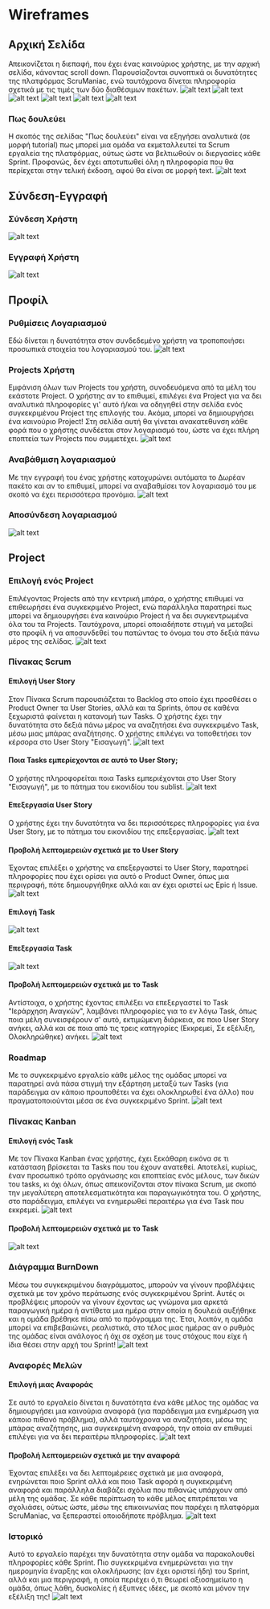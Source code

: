 # Wireframes 

## Αρχική Σελίδα 
Απεικονίζεται η διεπαφή, που έχει ένας καινούριος χρήστης, με την αρχική σελίδα, κάνοντας scroll down. Παρουσίαζονται συνοπτικά οι δυνατότητες της πλατφόρμας ScruManiac, ενώ ταυτόχρονα δίνεται πληροφορία σχετικά με τις τιμές των δύο διαθέσιμων πακέτων. 
![alt text](https://github.com/spympr/Project-Management-Platform/blob/main/docs/wireframes/HomePage/Αρχική.1.png)
![alt text](https://github.com/spympr/Project-Management-Platform/blob/main/docs/wireframes/HomePage/Αρχική.2.png)
![alt text](https://github.com/spympr/Project-Management-Platform/blob/main/docs/wireframes/HomePage/Αρχική.3.png)
![alt text](https://github.com/spympr/Project-Management-Platform/blob/main/docs/wireframes/HomePage/Αρχική.4.png)
![alt text](https://github.com/spympr/Project-Management-Platform/blob/main/docs/wireframes/HomePage/Αρχική.5.png)
![alt text](https://github.com/spympr/Project-Management-Platform/blob/main/docs/wireframes/HomePage/Αρχική.6.png)
### Πως δουλεύει
Η σκοπός της σελίδας "Πως δουλεύει" είναι να εξηγήσει αναλυτικά (σε μορφή tutorial) πως μπορεί μια ομάδα να εκμεταλλευτεί τα Scrum εργαλεία της πλατφόρμας, ούτως ώστε να βελτιωθούν οι διεργασίες κάθε Sprint. Προφανώς, δεν έχει αποτυπωθεί όλη η πληροφορία που θα περίεχεται στην τελική έκδοση, αφού θα είναι σε μορφή text.
![alt text](https://github.com/spympr/Project-Management-Platform/blob/main/docs/wireframes/HomePage/How_it_works.png)

## Σύνδεση-Εγγραφή

### Σύνδεση Χρήστη
![alt text](https://github.com/spympr/Project-Management-Platform/blob/main/docs/wireframes/SignInUp/Σύνδεση.png)
### Εγγραφή Χρήστη
![alt text](https://github.com/spympr/Project-Management-Platform/blob/main/docs/wireframes/SignInUp/Εγγραφή.png)

## Προφίλ

### Ρυθμίσεις Λογαριασμού 
Εδώ δίνεται η δυνατότητα στον συνδεδεμένο χρήστη να τροποποιήσει προσωπικά στοιχεία του λογαριασμού του.
![alt text](https://github.com/spympr/Project-Management-Platform/blob/main/docs/wireframes/Profile/Profile.Settings.png)
### Projects Χρήστη
Εμφάνιση όλων των Projects του χρήστη, συνοδευόμενα από τα μέλη του εκάστοτε Project. Ο χρήστης αν το επιθυμεί, επιλέγει ένα Project για να δει αναλυτικά πληροφορίες γι' αυτό ή/και να οδηγηθεί στην σελίδα ενός συγκεκριμένου Project της επιλογής του. Ακόμα, μπορεί να δημιουργήσει ένα καινούριο Project! Στη σελίδα αυτή θα γίνεται ανακατεθυνση κάθε φορά που ο χρήστης συνδέεται στον λογαριασμό του, ώστε να έχει πλήρη εποπτεία των Projects που συμμετέχει.
![alt text](https://github.com/spympr/Project-Management-Platform/blob/main/docs/wireframes/Profile/Profile.Projects.png)
### Αναβάθμιση λογαριασμού 
Με την εγγραφή του ένας χρήστης κατοχυρώνει αυτόματα το Δωρέαν πακέτο και αν το επιθυμεί, μπορεί να αναβαθμίσει τον λογαριασμό του με σκοπό να έχει περισσότερα προνόμια.
![alt text](https://github.com/spympr/Project-Management-Platform/blob/main/docs/wireframes/Profile/Profile.Upgrade.png)
### Αποσύνδεση λογαριασμού
![alt text](https://github.com/spympr/Project-Management-Platform/blob/main/docs/wireframes/Profile/Profile.Logout.png)


## Project 

### Επιλογή ενός Project
Επιλέγοντας Projects από την κεντρική μπάρα, ο χρήστης επιθυμεί να επιθεωρήσει ένα συγκεκριμένο Project, ενώ παράλληλα παρατηρεί πως μπορεί να δημιουργήσει ένα καινούριο Project ή να δει συγκεντρωμένα όλα του τα Projects. Ταυτόχρονα, μπορεί οποιαδήποτε στιγμή να μεταβεί στο προφίλ ή να αποσυνδεθεί του πατώντας το όνομα του στο δεξιά πάνω μέρος της σελίδας.
![alt text](https://github.com/spympr/Project-Management-Platform/blob/main/docs/wireframes/Project/Projects_Selection.png)

### Πίνακας Scrum
#### Επιλογή User Story
Στον Πίνακα Scrum παρουσιάζεται το Backlog στο οποίο έχει προσθέσει ο Product Owner τα User Stories, αλλά και τα Sprints, όπου σε καθένα ξεχωριστά φαίνεται η κατανομή των Tasks. Ο χρήστης έχει την δυνατότητα στο δεξιά πάνω μέρος να αναζητήσει ένα συγκεκριμένο Task, μέσω μιας μπάρας αναζήτησης. Ο χρήστης επιλέγει να τοποθετήσει τον κέρσορα στο User Story "Εισαγωγή". 
![alt text](https://github.com/spympr/Project-Management-Platform/blob/main/docs/wireframes/Project/Scrum_Πίνακας.User_Story_Selection.png)
#### Ποια Tasks εμπερίεχονται σε αυτό το User Story;
Ο χρήστης πληροφορείται ποια Tasks εμπεριέχονται στο User Story "Εισαγωγή", με το πάτημα του εικονιδίου του sublist. 
![alt text](https://github.com/spympr/Project-Management-Platform/blob/main/docs/wireframes/Project/Scrum_Πίνακας.User_Story_SubTasks.png)
#### Επεξεργασία User Story 
Ο χρήστης έχει την δυνατότητα να δει περισσότερες πληροφορίες για ένα User Story, με το πάτημα του εικονιδίου της επεξεργασίας. 
![alt text](https://github.com/spympr/Project-Management-Platform/blob/main/docs/wireframes/Project/Scrum_Πίνακας.User_Story_Edit.1.png)
#### Προβολή λεπτομερειών σχετικά με το User Story
Έχοντας επιλέξει ο χρήστης να επεξεργαστεί το User Story, παρατηρεί πληροφορίες που έχει ορίσει για αυτό ο Product Owner, όπως μια περιγραφή, πότε δημιουργήθηκε αλλά και αν έχει οριστεί ως Epic ή Issue.
![alt text](https://github.com/spympr/Project-Management-Platform/blob/main/docs/wireframes/Project/Scrum_Πίνακας.User_Story_Edit.2.png)
#### Επιλογή Task
![alt text](https://github.com/spympr/Project-Management-Platform/blob/main/docs/wireframes/Project/Scrum_Πίνακας.Task_Selection.png)
#### Επεξεργασία Task
![alt text](https://github.com/spympr/Project-Management-Platform/blob/main/docs/wireframes/Project/Scrum_Πίνακας.Task_Edit.1.png)
#### Προβολή λεπτομερειών σχετικά με το Task
Αντίστοιχα, ο χρήστης έχοντας επιλέξει να επεξεργαστεί το Task "Ιεράρχηση Αναγκών", λαμβάνει πληροφορίες για το εν λόγω Task, όπως ποια μέλη συνεισφέρουν σ' αυτό, εκτιμώμενη διάρκεια, σε ποιο User Story ανήκει, αλλά και σε ποια από τις τρεις κατηγορίες (Εκκρεμεί, Σε εξέλιξη, Ολοκληρώθηκε) ανήκει.
![alt text](https://github.com/spympr/Project-Management-Platform/blob/main/docs/wireframes/Project/Scrum_Πίνακας.Task_Edit.2.png)

### Roadmap
Με το συγκεκριμένο εργαλείο κάθε μέλος της ομάδας μπορεί να παρατηρεί ανά πάσα στιγμή την εξάρτηση μεταξύ των Tasks (για παράδειγμα αν κάποιο προυποθέτει να έχει ολοκληρωθεί ένα άλλο) που πραγματοποιούνται μέσα σε ένα συγκεκριμένο Sprint.
![alt text](https://github.com/spympr/Project-Management-Platform/blob/main/docs/wireframes/Project/Χάρτης_Πορείας.png)

### Πίνακας Kanban 
#### Επιλογή ενός Task
Με τον Πίνακα Kanban ένας χρήστης, έχει ξεκάθαρη εικόνα σε τι κατάσταση βρίσκεται τα Tasks που του έχουν ανατεθεί. Αποτελεί, κυρίως, έναν προσωπικό τρόπο οργάνωσης και εποπτείας ενός μέλους, των δικών του tasks, κι όχι όλων, όπως απεικονίζονται στον πίνακα Scrum, με σκοπό την μεγαλύτερη αποτελεσματικότητα και παραγωγικότητα του. Ο χρήστης, στο παράδειγμα, επιλέγει να ενημερωθεί περαιτέρω για ένα Task που εκκρεμεί.
![alt text](https://github.com/spympr/Project-Management-Platform/blob/main/docs/wireframes/Project/KanBan_Πίνακας.1.png)
#### Προβολή λεπτομερειών σχετικά με το Task
![alt text](https://github.com/spympr/Project-Management-Platform/blob/main/docs/wireframes/Project/KanBan_Πίνακας.2.png)

### Διάγραμμα BurnDown
Μέσω του συγκεκριμένου διαγράμματος, μπορούν να γίνουν προβλέψεις σχετικά με τον χρόνο περάτωσης ενός συγκεκριμένου Sprint. Αυτές οι προβλέψεις μπορούν να γίνουν έχοντας ως γνώμονα μια αρκετά παραγωγική ημέρα ή αντίθετα μια ημέρα στην οποία η δουλειά αυξήθηκε και η ομάδα βρέθηκε πίσω από το πρόγραμμα της. Έτσι, λοιπόν, η ομάδα μπορεί να επιβεβαιώνει, ρεαλιστικά, στο τέλος μιας ημέρας αν ο ρυθμός της ομάδας είναι ανάλογος ή όχι σε σχέση με τους στόχους που είχε ή ίδια θέσει στην αρχή του Sprint!
![alt text](https://github.com/spympr/Project-Management-Platform/blob/main/docs/wireframes/Project/Διάγραμμα_BurnDown.png)

### Αναφορές Μελών
#### Επιλογή μιας Αναφοράς 
Σε αυτό το εργαλείο δίνεται η δυνατότητα ένα κάθε μέλος της ομάδας να δημιουργήσει μια καινούρια αναφορά (για παράδειγμα μια ενημέρωση για κάποιο πιθανό πρόβλημα), αλλά ταυτόχρονα να αναζητήσει, μέσω της μπάρας αναζήτησης, μια συγκεκριμένη αναφορά, την οποία αν επιθυμεί επιλέγει για να δει περαιτέρω πληροφορίες.
![alt text](https://github.com/spympr/Project-Management-Platform/blob/main/docs/wireframes/Project/Αναφορές_Μελών.1.png)
#### Προβολή λεπτομερειών σχετικά με την αναφορά
Έχοντας επιλέξει να δει λεπτομέρειες σχετικά με μια αναφορά, ενηρώνεται ποιο Sprint αλλά και ποιο Task αφορά η συγκεκριμένη αναφορά και παράλληλα διαβάζει σχόλια που πιθανώς υπάρχουν από μέλη της ομάδας. Σε κάθε περίπτωση το κάθε μέλος επιτρέπεται να σχολιάσει, ούτως ώστε, μέσω της επικοινωνίας που παρέχει η πλατφόρμα ScruManiac, να ξεπεραστεί οποιοδήποτε πρόβλημα.
![alt text](https://github.com/spympr/Project-Management-Platform/blob/main/docs/wireframes/Project/Αναφορές_Μελών.2.png)

### Ιστορικό
Αυτό το εργαλείο παρέχει την δυνατότητα στην ομάδα να παρακολουθεί πληροφορίες κάθε Sprint. Πιο συγκεκριμένα ενημερώνεται για την ημερομηνία έναρξης και ολοκλήρωσης (αν έχει οριστεί ήδη) του Sprint, αλλά και μια περιγραφή, η οποία περιέχει ό,τι θεωρεί αξιοσημείωτο η ομάδα, όπως λάθη, δυσκολίες ή έξυπνες ιδέες, με σκοπό και μόνον την εξέλιξη της!
![alt text](https://github.com/spympr/Project-Management-Platform/blob/main/docs/wireframes/Project/Ιστορικό.png)
